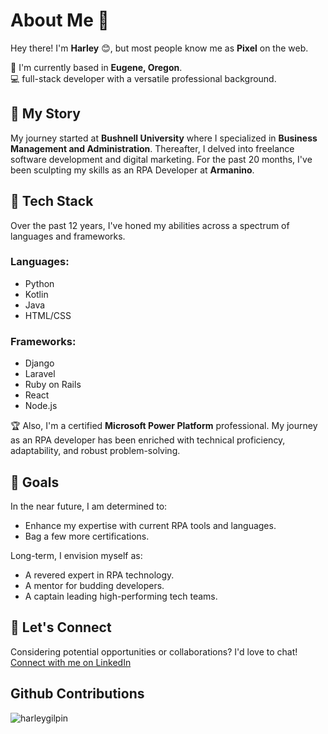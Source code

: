 # About Me :wave:
Hey there! I'm **Harley** :blush:, but most people know me as **Pixel** on the web.

:round_pushpin: I'm currently based in **Eugene, Oregon**.  
:computer: full-stack developer with a versatile professional background.

## :book: My Story
My journey started at **Bushnell University** where I specialized in **Business Management and Administration**. Thereafter, I delved into freelance software development and digital marketing. For the past 20 months, I've been sculpting my skills as an RPA Developer at **Armanino**.

## :wrench: Tech Stack
Over the past 12 years, I've honed my abilities across a spectrum of languages and frameworks.

### Languages:
- Python
- Kotlin
- Java
- HTML/CSS

### Frameworks:
- Django
- Laravel
- Ruby on Rails
- React
- Node.js

:trophy: Also, I'm a certified **Microsoft Power Platform** professional. My journey as an RPA developer has been enriched with technical proficiency, adaptability, and robust problem-solving.

## :dart: Goals
In the near future, I am determined to:
- Enhance my expertise with current RPA tools and languages.
- Bag a few more certifications.

Long-term, I envision myself as:
- A revered expert in RPA technology.
- A mentor for budding developers.
- A captain leading high-performing tech teams.

## :handshake: Let's Connect
Considering potential opportunities or collaborations? I'd love to chat!  
[Connect with me on LinkedIn](https://www.linkedin.com/in/your-linkedin-profile-link/)

<h2>Github Contributions</h2>
<p><img align="center" src="https://streak-stats.demolab.com?user=harleygilpin&theme=dark&hide_border=true" alt="harleygilpin" /></p>

